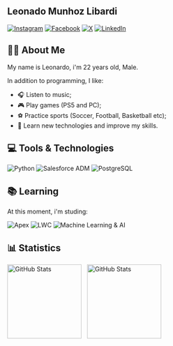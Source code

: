 ## Leonado Munhoz Libardi
[![Instagram](https://img.shields.io/badge/Instagram-E4405F?style=for-the-badge&logo=instagram&logoColor=white)](https://www.instagram.com/leo__libardi/)
[![Facebook](https://img.shields.io/badge/Facebook-1877F2?style=for-the-badge&logo=facebook&logoColor=white)](https://www.facebook.com/leonardolibardieoq)
[![X](https://img.shields.io/badge/X-000?style=for-the-badge&logo=x)](https://x.com/leo_libardi19)
[![LinkedIn](https://img.shields.io/badge/LinkedIn-0077B5?style=for-the-badge&logo=linkedin&logoColor=white)](https://www.linkedin.com/in/leolibardi/)

## 👨‍🎓 About Me
My name is Leonardo, i'm 22 years old, Male.

In addition to programming, I like:
- 🎧 Listen to music;
- 🎮 Play games (PS5 and PC);
- ⚽ Practice sports (Soccer, Football, Basketball etc);
- 🌟 Learn new technologies and improve my skills.

## 💻 Tools & Technologies

![Python](https://img.shields.io/badge/python-3670A0?style=for-the-badge&logo=python&logoColor=ffdd54)
![Salesforce ADM](https://img.shields.io/badge/Salesforce%20ADM-00A1E0?style=for-the-badge&logo=salesforce&logoColor=white)
![PostgreSQL](https://img.shields.io/badge/PostgreSQL-336791?style=for-the-badge&logo=postgresql&logoColor=white)


## 📚 Learning
At this moment, i'm studing:

![Apex](https://img.shields.io/badge/Apex-00A1E0?style=for-the-badge&logo=salesforce&logoColor=white)
![LWC](https://img.shields.io/badge/LWC-0080FF?style=for-the-badge&logo=salesforce&logoColor=white)
![Machine Learning & AI](https://img.shields.io/badge/Machine%20Learning%20%26%20AI-3670A0?style=for-the-badge&logo=python&logoColor=ffdd54)

  
## 📊 Statistics

<p>
  <img 
    align="left" 
    alt="GitHub Stats" 
    height="170" 
    style="padding-right: 10px;" 
    src="https://github-readme-stats.vercel.app/api?username=leolibardi&show_icons=true&theme=aura&include_all_commits=true" 
  />

<img 
      align="left" 
      alt="GitHub Stats" 
      height="170" 
      src="https://github-readme-stats.vercel.app/api/top-langs/?username=leolibardi&theme=aura&hide_progress=true&custom_title=Technologies&langs_count=9" 
  />

</p>

